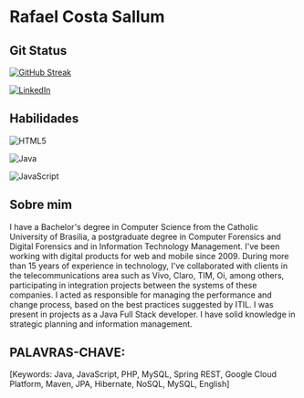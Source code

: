 
# Rafael Costa Sallum

## Git Status
[![GitHub Streak](https://streak-stats.demolab.com/?user=rafasallum&theme=bear&background=000&border=30A3DC&dates=FFF)](https://git.io/streak-stats)


[![LinkedIn](https://img.shields.io/badge/LinkedIn-000?style=for-the-badge&logo=linkedin&logoColor=0E76A8)](https://www.linkedin.com/in/rafael-sallum/)


## Habilidades

![HTML5](https://img.shields.io/badge/HTML5-000?style=for-the-badge&logo=html5)

![Java](https://img.shields.io/badge/Java-000?style=for-the-badge&logo=openjdk)


![JavaScript](https://img.shields.io/badge/javascript-000?style=for-the-badge&logo=javascript)


## Sobre mim
I have a Bachelor's degree in Computer Science from the Catholic University of Brasilia, a postgraduate degree in Computer Forensics and Digital Forensics and in Information Technology Management. I've been working with digital products for web and mobile since 2009. During more than 15 years of experience in technology, I've collaborated with clients in the telecommunications area such as Vivo, Claro, TIM, Oi, among others, participating in integration projects between the systems of these companies. I acted as responsible for managing the performance and change process, based on the best practices suggested by ITIL. I was present in projects as a Java Full Stack developer. I have solid knowledge in strategic planning and information management.


## PALAVRAS-CHAVE: 
[Keywords: Java, JavaScript, PHP, MySQL, Spring REST, Google Cloud Platform, Maven, JPA, Hibernate, NoSQL, MySQL, English]
